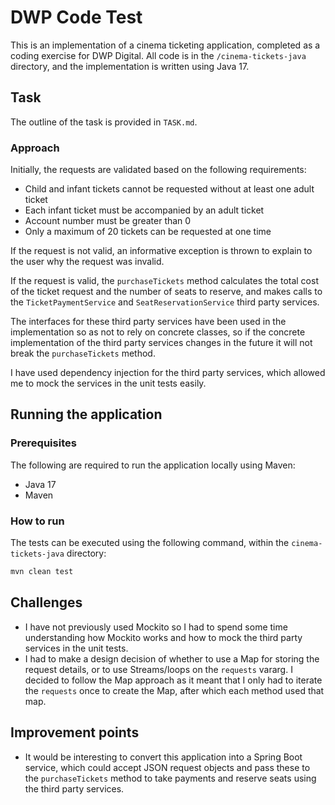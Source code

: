 # DWP Code Test

This is an implementation of a cinema ticketing application, completed as a coding exercise for DWP Digital. All code is in the `/cinema-tickets-java` directory, and the implementation is written using Java 17.

## Task

The outline of the task is provided in `TASK.md`.

### Approach

Initially, the requests are validated based on the following requirements:

- Child and infant tickets cannot be requested without at least one adult ticket
- Each infant ticket must be accompanied by an adult ticket
- Account number must be greater than 0
- Only a maximum of 20 tickets can be requested at one time

If the request is not valid, an informative exception is thrown to explain to the user why the request was invalid.

If the request is valid, the `purchaseTickets` method calculates the total cost of the ticket request and the number of seats to reserve, and makes calls to the `TicketPaymentService` and `SeatReservationService` third party services.

The interfaces for these third party services have been used in the implementation so as not to rely on concrete classes, so if the concrete implementation of the third party services changes in the future it will not break the `purchaseTickets` method.

I have used dependency injection for the third party services, which allowed me to mock the services in the unit tests easily.

## Running the application

### Prerequisites

The following are required to run the application locally using Maven:

- Java 17
- Maven

### How to run

The tests can be executed using the following command, within the `cinema-tickets-java` directory:

```bash
mvn clean test
```

## Challenges

- I have not previously used Mockito so I had to spend some time understanding how Mockito works and how to mock the third party services in the unit tests.
- I had to make a design decision of whether to use a Map for storing the request details, or to use Streams/loops on the `requests` vararg. I decided to follow the Map approach as it meant that I only had to iterate the `requests` once to create the Map, after which each method used that map.

## Improvement points

- It would be interesting to convert this application into a Spring Boot service, which could accept JSON request objects and pass these to the `purchaseTickets` method to take payments and reserve seats using the third party services.
